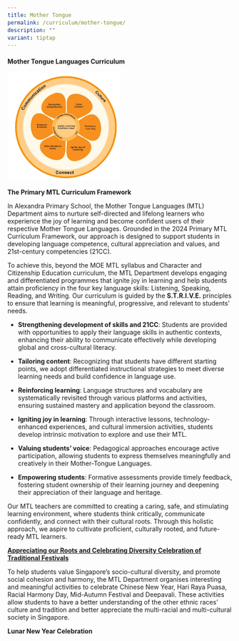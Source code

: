 ```yaml
---
title: Mother Tongue
permalink: /curriculum/mother-tongue/
description: ""
variant: tiptap
---
```

<h4><strong>Mother Tongue Languages Curriculum&nbsp;</strong>&nbsp;</h4>
<div class="isomer-image-wrapper">
<img style="width: 50%;" height="auto" width="100%" alt="" src="/images/Department/Mother Tongue/Picture1.jpg">
</div>
<p><strong>The Primary MTL Curriculum Framework</strong>
</p>
<p>In Alexandra Primary School, the Mother Tongue Languages (MTL) Department
aims to nurture self-directed and lifelong learners who experience the
joy of learning and become confident users of their respective Mother Tongue
Languages. Grounded in the 2024 Primary MTL Curriculum Framework, our approach
is designed to support students in developing language competence, cultural
appreciation and values, and 21st-century competencies (21CC).</p>
<p>To achieve this, beyond the MOE MTL syllabus and Character and Citizenship
Education curriculum, the MTL Department develops engaging and differentiated
programmes that ignite joy in learning and help students attain proficiency
in the four key language skills: Listening, Speaking, Reading, and Writing.
Our curriculum is guided by the <strong>S.T.R.I.V.E.</strong> principles
to ensure that learning is meaningful, progressive, and relevant to students'
needs.</p>
<ul data-tight="true" class="tight">
<li>
<p><strong>Strengthening development of skills and 21CC</strong>: Students
are provided with opportunities to apply their language skills in authentic
contexts, enhancing their ability to communicate effectively while developing
global and cross-cultural literacy.</p>
</li>
<li>
<p><strong>Tailoring content</strong>: Recognizing that students have different
starting points, we adopt differentiated instructional strategies to meet
diverse learning needs and build confidence in language use.</p>
</li>
<li>
<p><strong>Reinforcing learning</strong>: Language structures and vocabulary
are systematically revisited through various platforms and activities,
ensuring sustained mastery and application beyond the classroom.</p>
</li>
<li>
<p><strong>Igniting joy in learning</strong>: Through interactive lessons,
technology-enhanced experiences, and cultural immersion activities, students
develop intrinsic motivation to explore and use their MTL.</p>
</li>
<li>
<p><strong>Valuing students’ voice</strong>: Pedagogical approaches encourage
active participation, allowing students to express themselves meaningfully
and creatively in their Mother-Tongue Languages.</p>
</li>
<li>
<p><strong>Empowering students</strong>: Formative assessments provide timely
feedback, fostering student ownership of their learning journey and deepening
their appreciation of their language and heritage.</p>
</li>
</ul>
<p>Our MTL teachers are committed to creating a caring, safe, and stimulating
learning environment, where students think critically, communicate confidently,
and connect with their cultural roots. Through this holistic approach,
we aspire to cultivate proficient, culturally rooted, and future-ready
MTL learners.</p>
<p><strong><u>Appreciating our Roots and Celebrating Diversity Celebration of Traditional Festivals</u></strong>
</p>
<p>To help students value Singapore’s socio-cultural diversity, and promote
social cohesion and harmony, the MTL Department organises interesting and
meaningful activities to celebrate Chinese New Year, Hari Raya Puasa, Racial
Harmony Day, Mid-Autumn Festival and Deepavali. These activities allow
students to have a better understanding of the other ethnic races’ culture
and tradition and better appreciate the multi-racial and multi-cultural
society in Singapore.</p>
<p><strong>Lunar New Year Celebration</strong>
</p>
<p></p>